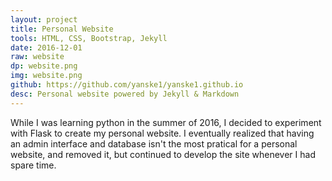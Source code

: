 ```yaml
---
layout: project
title: Personal Website
tools: HTML, CSS, Bootstrap, Jekyll
date: 2016-12-01
raw: website
dp: website.png
img: website.png
github: https://github.com/yanske1/yanske1.github.io
desc: Personal website powered by Jekyll & Markdown
---
```


While I was learning python in the summer of 2016, I decided to experiment with Flask to create my personal website. I eventually realized that having an admin interface and database isn't the most pratical for a personal website, and removed it, but continued to develop the site whenever I had spare time.
